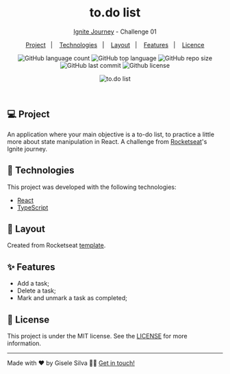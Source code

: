 <h1 align="center">
  to.do list
</h1>

<p align="center">
  <a href="https://github.com/gisabernardess/ignite-reactjs" rel="nofollow">Ignite Journey</a> - Challenge 01
</p>

<p align="center">
  <a href="#-project">Project</a>&nbsp;&nbsp;&nbsp;|&nbsp;&nbsp;&nbsp;
  <a href="#-technologies">Technologies</a>&nbsp;&nbsp;&nbsp;|&nbsp;&nbsp;&nbsp;
  <a href="#-layout">Layout</a>&nbsp;&nbsp;&nbsp;|&nbsp;&nbsp;&nbsp;
  <a href="#-features">Features</a>&nbsp;&nbsp;&nbsp;|&nbsp;&nbsp;&nbsp;
  <a href="#-licence">Licence</a>
</p>

<p align="center">
  <img alt="GitHub language count" src="https://img.shields.io/github/languages/count/gisabernardess/todo-list">
  
  <img alt="GitHub top language" src="https://img.shields.io/github/languages/top/gisabernardess/todo-list">
  
  <img alt="GitHub repo size" src="https://img.shields.io/github/repo-size/gisabernardess/todo-list">
  
  <img alt="GitHub last commit" src="https://img.shields.io/github/last-commit/gisabernardess/todo-list">
  
  <img alt="Github license" src="https://img.shields.io/github/license/gisabernardess/todo-list">
</p>

<p align="center">
  <img alt="to.do list" src="https://user-images.githubusercontent.com/17882257/111080408-192dc180-84dd-11eb-929d-663018025b4a.gif">
</p>

<br/>

## 💻 Project

An application where your main objective is a to-do list, to practice a little more about state manipulation in React. A challenge from [Rocketseat](https://rocketseat.com.br/)'s Ignite journey. 

## 🚀 Technologies

This project was developed with the following technologies:

- [React](https://reactjs.org)
- [TypeScript](https://www.typescriptlang.org/)

## 🔖 Layout

Created from Rocketseat [template](https://github.com/rocketseat-education/ignite-template-reactjs-conceitos-do-react).

## ✨ Features

- Add a task;
- Delete a task;
- Mark and unmark a task as completed;

## 📄 License

This project is under the MIT license. See the [LICENSE](LICENSE.md) for more information.

---

Made with ♥ by Gisele Silva 👋🏻 [Get in touch!](https://www.linkedin.com/in/gisabernardess/)
